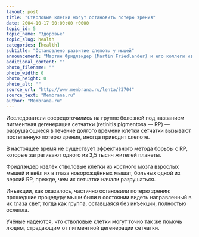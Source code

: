```yaml
---
layout: post
title: "Стволовые клетки могут остановить потерю зрения"
date: 2004-10-17 00:00:00 +0000
topic_id: 5
topic_name: "Здоровье"
topic_slug: health
categories: [health]
subtitle: "Остановлено развитие слепоты у мышей"
announcement: "Мартин Фридлэндер (Martin Friedlander) и его коллеги из научно-исследовательского института в Калифорнии (Scripps Research Institute) избавили мышей от неминуемой слепоты путём введения грызунам их собственных стволовых клеток."
additional_content: ""
photo_filename: ""
photo_width: 0
photo_height: 0
photo_alt: ""
source_url: "http://www.membrana.ru/lenta/?3704"
source_text: "Membrana.ru"
author: "Membrana.ru"
---
```

Исследователи сосредоточились на группе болезней под названием пигментная дегенерация сетчатки (retinitis pigmentosa — RP) — разрушающиеся в течение долгого времени клетки сетчатки вызывают постепенную потерю зрения, иногда приводят слепоте. 

В настоящее время не существует эффективного метода борьбы с RP, которые затрагивают одного из 3,5 тысяч жителей планеты.

Фридлэндер извлёк стволовые клетки из костного мозга взрослых мышей и ввёл их в глаза новорождённых мышат, больных одной из версий RP, прежде, чем их сетчатки начали разрушаться.

Инъекции, как оказалось, частично остановили потерю зрения: прошедшие процедуру мыши были в состоянии видеть направленный в их глаза свет, тогда как группа, оставшаяся без инъекции, полностью ослепла. 

Учёные надеются, что стволовые клетки могут точно так же помочь людям, страдающим от пигментной дегенерации сетчатки.
